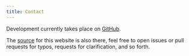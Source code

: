 ```yaml
---
title: Contact
---
```


Development currently takes place on [GitHub](https://github.com/imuli/candid/).

The [source](https://github.com/imuli/candid.red) for this website is also there, feel free to open issues or pull requests for typos, requests for clarification, and so forth.

